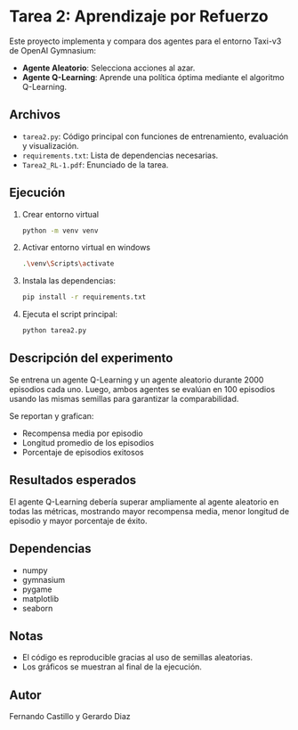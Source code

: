 # Tarea 2: Aprendizaje por Refuerzo

Este proyecto implementa y compara dos agentes para el entorno Taxi-v3 de OpenAI Gymnasium:

- **Agente Aleatorio**: Selecciona acciones al azar.
- **Agente Q-Learning**: Aprende una política óptima mediante el algoritmo Q-Learning.

## Archivos

- `tarea2.py`: Código principal con funciones de entrenamiento, evaluación y visualización.
- `requirements.txt`: Lista de dependencias necesarias.
- `Tarea2_RL-1.pdf`: Enunciado de la tarea.

## Ejecución

1. Crear entorno virtual
	```bash
	python -m venv venv
	```

2. Activar entorno virtual en windows
	```bash
	.\venv\Scripts\activate
	```

3. Instala las dependencias:
	```bash
	pip install -r requirements.txt
	```

4. Ejecuta el script principal:
	```bash
	python tarea2.py
	```

## Descripción del experimento

Se entrena un agente Q-Learning y un agente aleatorio durante 2000 episodios cada uno. Luego, ambos agentes se evalúan en 100 episodios usando las mismas semillas para garantizar la comparabilidad.

Se reportan y grafican:
- Recompensa media por episodio
- Longitud promedio de los episodios
- Porcentaje de episodios exitosos

## Resultados esperados

El agente Q-Learning debería superar ampliamente al agente aleatorio en todas las métricas, mostrando mayor recompensa media, menor longitud de episodio y mayor porcentaje de éxito.

## Dependencias

- numpy
- gymnasium
- pygame
- matplotlib
- seaborn

## Notas

- El código es reproducible gracias al uso de semillas aleatorias.
- Los gráficos se muestran al final de la ejecución.

## Autor

Fernando Castillo y Gerardo Diaz